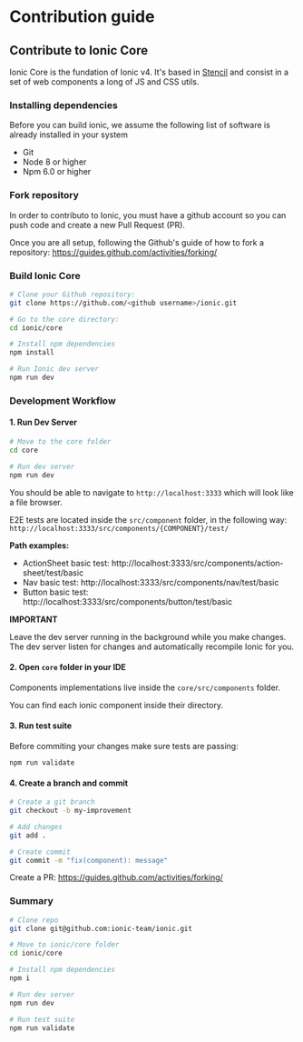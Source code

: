 # Contribution guide

## Contribute to Ionic Core

Ionic Core is the fundation of Ionic v4. It's based in [Stencil](https://stenciljs.com) and consist in a set of web components a long of JS and CSS utils.


### Installing dependencies

Before you can build ionic, we assume the following list of software is already installed in your system

- Git
- Node 8 or higher
- Npm 6.0 or higher


### Fork repository

In order to contributo to Ionic, you must have a github account so you can push code and create a new Pull Request (PR).

Once you are all setup, following the Github's guide of how to fork a repository: https://guides.github.com/activities/forking/


### Build Ionic Core

```bash
# Clone your Github repository:
git clone https://github.com/<github username>/ionic.git

# Go to the core directory:
cd ionic/core

# Install npm dependencies
npm install

# Run Ionic dev server
npm run dev
```

### Development Workflow

#### 1. Run Dev Server

```bash
# Move to the core folder
cd core

# Run dev server
npm run dev
```

You should be able to navigate to `http://localhost:3333` which will look like a file browser.

E2E tests are located inside the `src/component` folder, in the following way: `http://localhost:3333/src/components/{COMPONENT}/test/`


**Path examples:**

- ActionSheet basic test: http://localhost:3333/src/components/action-sheet/test/basic
- Nav basic test: http://localhost:3333/src/components/nav/test/basic
- Button basic test:
http://localhost:3333/src/components/button/test/basic


**IMPORTANT**

Leave the dev server running in the background while you make changes. The dev server listen for changes and automatically recompile Ionic for you.



#### 2. Open `core` folder in your IDE

Components implementations live inside the `core/src/components` folder.

You can find each ionic component inside their directory.


#### 3. Run test suite

Before commiting your changes make sure tests are passing:

```
npm run validate
```

#### 4. Create a branch and commit

```bash
# Create a git branch
git checkout -b my-improvement

# Add changes
git add .

# Create commit
git commit -m "fix(component): message"
```

Create a PR:
https://guides.github.com/activities/forking/


### Summary

```bash
# Clone repo
git clone git@github.com:ionic-team/ionic.git

# Move to ionic/core folder
cd ionic/core

# Install npm dependencies
npm i

# Run dev server
npm run dev

# Run test suite
npm run validate
```

